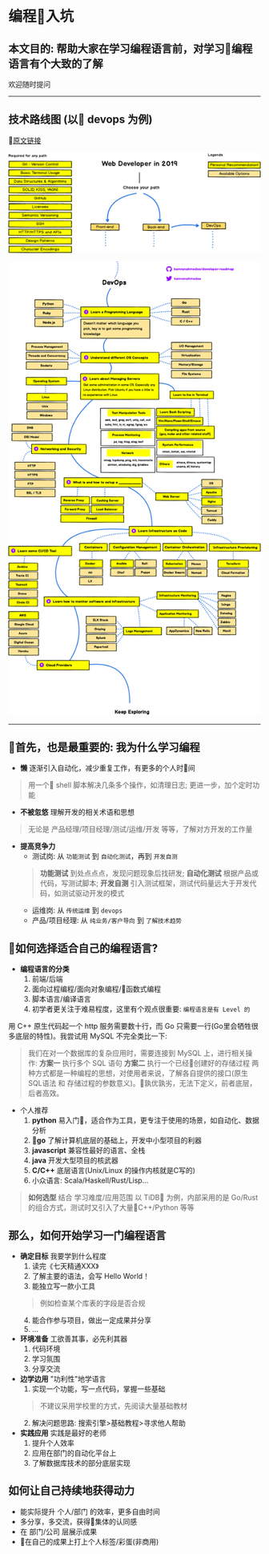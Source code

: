 # 编程入坑

## 本文目的: 帮助大家在学习编程语言前，对学习编程语言有个大致的了解

欢迎随时提问

---

## 技术路线图 (以 devops 为例)
[原文链接](https://github.com/kamranahmedse/developer-roadmap)

![Web Developer Roadmap Introduction](../img/intro.png)

![DevOps Roadmap](../img/devops.png)

---

## 首先，也是最重要的: 我为什么学习编程
- **懒** 逐渐引入自动化，减少重复工作，有更多的个人时间
> 用一个 shell 脚本解决几条多个操作，如清理日志; 更进一步，加个定时功能
- **不被忽悠** 理解开发的相关术语和思想
> 无论是 产品经理/项目经理/测试/运维/开发 等等，了解对方开发的工作量
- **提高竞争力**
  - 测试岗: 从 `功能测试` 到 `自动化测试`，再到 `开发自测`
   > **功能测试** 到处点点点，发现问题现象后找研发; **自动化测试** 根据产品或代码，写测试脚本;  **开发自测** 引入测试框架，测试代码量远大于开发代码，如测试驱动开发的模式
  - 运维岗: 从 `传统运维` 到 `devops`
  - 产品/项目经理: 从 `纯业务/客户导向` 到 `了解技术趋势`

## 如何选择适合自己的编程语言?
- **编程语言的分类** 
  1. 前端/后端
  2. 面向过程编程/面向对象编程/函数式编程 
  3. 脚本语言/编译语言
  4. 初学者更关注于难易程度，这里有个观点很重要: `编程语言是有 Level 的`

用 C++ 原生代码起一个 http 服务需要数十行，而 Go 只需要一行(Go里会牺牲很多底层的特性)。我尝试用 MySQL 不完全类比一下:
> 我们在对一个数据库的复杂应用时，需要连接到 MySQL 上，进行相关操作:
**方案一** 执行多个 SQL 语句
**方案二** 执行一个已经创建好的存储过程
两种方式都是一种编程的思想，对使用者来说，了解各自提供的接口(原生SQL语法 和 存储过程的参数意义)。孰优孰劣，无法下定义，前者底层，后者高效。

- 个人推荐
  1. **python** 易入门，适合作为工具，更专注于使用的场景，如自动化、数据分析
  2. **go** 了解计算机底层的基础上，开发中小型项目的利器
  3. **javascript** 兼容性最好的语言、全栈
  4. **java** 开发大型项目的核武器
  5. **C/C++** 底层语言(Unix/Linux 的操作内核就是C写的)
  6. 小众语言: Scala/Haskell/Rust/Lisp...
> **如何选型** 结合 学习难度/应用范围
以 TiDB 为例，内部采用的是 Go/Rust 的组合方式，测试时又引入了大量C++/Python 等等

## 那么，如何开始学习一门编程语言
  - **确定目标** 我要学到什么程度
    1. 读完《七天精通XXX》
    2. 了解主要的语法，会写 Hello World！
    3. 能独立写一款小工具
    > 例如检查某个库表的字段是否合规
    4. 能合作参与项目，做出一定成果并分享
    5. ...
  - **环境准备** 工欲善其事，必先利其器
    1. 代码环境
    2. 学习氛围
    3. 分享交流
  - **边学边用** "功利性"地学语言
    1. 实现一个功能，写一点代码，掌握一些基础
    > 不建议采用学校里的方式，先阅读大量基础教材
    2. 解决问题思路: 搜索引擎>基础教程>寻求他人帮助
  - **实践应用** 实践是最好的老师
    1. 提升个人效率
    2. 应用在部门的自动化平台上
    3. 了解数据库技术的部分底层实现

## 如何让自己持续地获得动力
  - 能实际提升 个人/部门 的效率，更多自由时间
  - 多分享，多交流，获得集体的认同感
  - 在 部门/公司 层展示成果
  - 在自己的成果上打上个人标签/彩蛋(非商用)